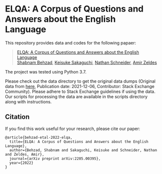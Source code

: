 # ELQA: A Corpus of Questions and Answers about the English Language


This repository provides data and codes for the following papaer:

> [ELQA: A Corpus of Questions and Answers about the English Language](https://arxiv.org/abs/2205.00395) <br>
> [Shabnam Behzad](https://shabnam-b.github.io/), [Keisuke Sakaguchi](https://keisuke-sakaguchi.github.io/), [Nathan Schneider](https://people.cs.georgetown.edu/nschneid/), [Amir Zeldes](https://corpling.uis.georgetown.edu/amir/) <br>


The project was tested using Python 3.7. <br>

Please check out the data directory to get the original data dumps (Original data from [here](https://archive.org/details/stackexchange), Publication date: 2021-12-06, Contributor: Stack Exchange Community). Please adhere to Stack Exchange guidelines if using the data. Our scripts for processing the data are available in the scripts directory along with instructions. <br>


## Citation
If you find this work useful for your research, please cite our paper:

```
@article{behzad-etal-2022-elqa,
  title={ELQA: A Corpus of Questions and Answers about the English Language},
  author={Behzad, Shabnam and Sakaguchi, Keisuke and Schneider, Nathan and Zeldes, Amir},
  journal={arXiv preprint arXiv:2205.00395},
  year={2022}
}
```


